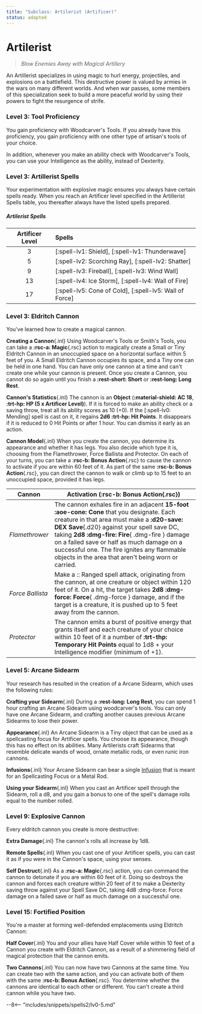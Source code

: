 ```yaml
---
title: "Subclass: Artilerist (Artificer)"
status: adapted
---
```


<p style="display:none">
Blow Enemies Away with Magical Artillery
</p>

# Artilerist

> *Blow Enemies Away with Magical Artillery*

An Artillerist specializes in using magic to hurl energy, projectiles, and explosions on a battlefield. This destructive power is valued by armies in the wars on many different worlds. And when war passes, some members of this specialization seek to build a more peaceful world by using their powers to fight the resurgence of strife.

### Level 3: Tool Proficiency

You gain proficiency with Woodcarver's Tools. If you already have this proficiency, you gain proficiency with one other type of artisan's tools of your choice.

In addition, whenever you make an ability check with Woodcarver's Tools, you can use your Intelligence as the ability, instead of Dexterity.

### Level 3: Artillerist Spells

Your experimentation with explosive magic ensures you always have certain spells ready. When you reach an Artificer level specified in the Artillerist Spells table, you thereafter always have the listed spells prepared.

##### Artilerist Spells
| Artificer Level | Spells |
|:-:|:--|
| 3 | [:spell-lv1: Shield], [:spell-lv1: Thunderwave] |
| 5 | [:spell-lv2: Scorching Ray], [:spell-lv2: Shatter] |
| 9 | [:spell-lv3: Fireball], [:spell-lv3: Wind Wall] |
| 13 | [:spell-lv4: Ice Storm], [:spell-lv4: Wall of Fire] |
| 17 | [:spell-lv5: Cone of Cold], [:spell-lv5: Wall of Force] |

### Level 3: Eldritch Cannon

You've learned how to create a magical cannon.

**Creating a Cannon**{.inl} Using Woodcarver's Tools or Smith's Tools, you can take a **:rsc-a: Magic**{.rsc} action to magically create a Small or Tiny Eldritch Cannon in an unoccupied space on a horizontal surface within 5 feet of you. A Small Eldritch Cannon occupies its space, and a Tiny one can be held in one hand. You can have only one cannon at a time and can't create one while your cannon is present. Once you create a Cannon, you cannot do so again until you finish a **:rest-short: Short** or **:rest-long: Long Rest**.

**Cannon's Statistics**{.inl} The cannon is an **Object** (**:material-shield: AC 18**, **:trt-hp: HP (5 x Artificer Level)**). If it is forced to make an ability check or a saving throw, treat all its ability scores as 10 (+0). If the [:spell-lv0: Mending] spell is cast on it, it regains **2d6 :trt-hp: Hit Points**. It disappears if it is reduced to 0 Hit Points or after 1 hour. You can dismiss it early as an action.

**Cannon Model**{.inl} When you create the cannon, you determine its appearance and whether it has legs. You also decide which type it is, choosing from the Flamethrower, Force Ballista and Protector. On each of your turns, you can take a **:rsc-b: Bonus Action**{.rsc} to cause the cannon to activate if you are within 60 feet of it. As part of the same **:rsc-b: Bonus Action**{.rsc}, you can direct the cannon to walk or climb up to 15 feet to an unoccupied space, provided it has legs.

| Cannon | Activation (**:rsc-b: Bonus Action**{.rsc}) |
|---|---|
| *Flamethrower* | The cannon exhales fire in an adjacent **15-foot :aoe-cone: Cone** that you designate. Each creature in that area must make a **:d20-save: DEX Save**{.d20} against your spell save DC, taking **2d8 :dmg-fire: Fire**{ .dmg-fire } damage on a failed save or half as much damage on a successful one. The fire ignites any flammable objects in the area that aren't being worn or carried. |
| *Force Ballista* | Make a :: Ranged spell attack, originating from the cannon, at one creature or object within 120 feet of it. On a hit, the target takes **2d8 :dmg-force: Force**{ .dmg-force } damage, and if the target is a creature, it is pushed up to 5 feet away from the cannon. |
| *Protector* | The cannon emits a burst of positive energy that grants itself and each creature of your choice within 10 feet of it a number of **:trt-thp: Temporary Hit Points** equal to 1d8 + your Intelligence modifier (minimum of +1). |

### Level 5: Arcane Sidearm

Your research has resulted in the creation of a Arcane Sidearm, which uses the following rules:

**Crafting your Sidearm**{.inl} During a **:rest-long: Long Rest**, you can spend 1 hour crafting an Arcane Sidearm using woodcarver's tools. You can only have one Arcane Sidearm, and crafting another causes previous Arcane Sidearms to lose their power.

**Appearance**{.inl} An Arcane Sidearm is a Tiny object that can be used as a spellcasting focus for Artificer spells. You choose its appearance, though this has no effect on its abilities. Many Artilerists craft Sidearms that resemble delicate wands of wood, ornate metallic rods, or even runic iron cannons.

**Infusions**{.inl} Your Arcane Sidearm can bear a single [Infusion](../../option/class-options/artificer-infusion/index.md) that is meant for an Spellcasting Focus or a Metal Rod.

**Using your Sidearm**{.inl} When you cast an Artificer spell through the Sidearm, roll a d8, and you gain a bonus to one of the spell's damage rolls equal to the number rolled.

### Level 9: Explosive Cannon

Every eldritch cannon you create is more destructive:

**Extra Damage**{.inl} The cannon's rolls all increase by 1d8.

**Remote Spells**{.inl} When you cast one of your Artificer spells, you can cast it as if you were in the Cannon's space, using your senses.

**Self Destruct**{.inl} As a **:rsc-a: Magic**{.rsc} action, you can command the cannon to detonate if you are within 60 feet of it. Doing so destroys the cannon and forces each creature within 20 feet of it to make a Dexterity saving throw against your Spell Save DC, taking 4d8 :dmg-force: Force damage on a failed save or half as much damage on a successful one.

### Level 15: Fortified Position

You're a master at forming well-defended emplacements using Eldritch Cannon:

**Half Cover**{.inl} You and your allies have Half Cover while within 10 feet of a Cannon you create with Eldritch Cannon, as a result of a shimmering field of magical protection that the cannon emits.

**Two Cannons**{.inl} You can now have two Cannons at the same time. You can create two with the same action, and you can activate both of them with the same  **:rsc-b: Bonus Action**{.rsc}. You determine whether the cannons are identical to each other or different. You can't create a third cannon while you have two.

--8<-- "includes/snippets/spells2/lv0-5.md"